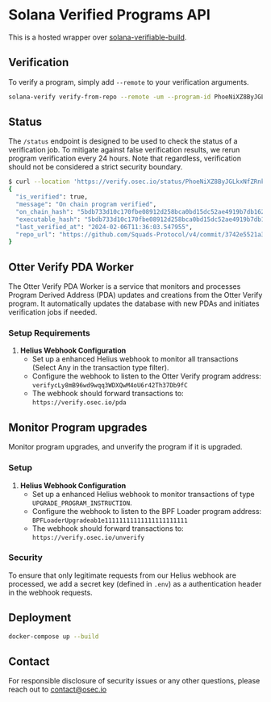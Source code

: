 # Solana Verified Programs API

This is a hosted wrapper over [solana-verifiable-build](https://github.com/Ellipsis-Labs/solana-verifiable-build/).

## Verification

To verify a program, simply add `--remote` to your verification arguments.

```bash
solana-verify verify-from-repo --remote -um --program-id PhoeNiXZ8ByJGLkxNfZRnkUfjvmuYqLR89jjFHGqdXY https://github.com/Ellipsis-Labs/phoenix-v1
```

## Status

The `/status` endpoint is designed to be used to check the status of a verification job. To mitigate against false verification results, we rerun program verification every 24 hours. Note that regardless, verification should not be considered a strict security boundary.

```bash
$ curl --location 'https://verify.osec.io/status/PhoeNiXZ8ByJGLkxNfZRnkUfjvmuYqLR89jjFHGqdXY' | jq
{
  "is_verified": true,
  "message": "On chain program verified",
  "on_chain_hash": "5bdb733d10c170fbe08912d258bca0bd15dc52ae4919b7db162f44fa0608516b",
  "executable_hash": "5bdb733d10c170fbe08912d258bca0bd15dc52ae4919b7db162f44fa0608516b",
  "last_verified_at": "2024-02-06T11:36:03.547955",
  "repo_url": "https://github.com/Squads-Protocol/v4/commit/3742e5521a3e833f24a4c6bc024dd1aa5385d010"
}
```

## Otter Verify PDA Worker

The Otter Verify PDA Worker is a service that monitors and processes Program Derived Address (PDA) updates and creations from the Otter Verify program. It automatically updates the database with new PDAs and initiates verification jobs if needed.

### Setup Requirements

1. **Helius Webhook Configuration**
   - Set up a enhanced Helius webhook to monitor all transactions (Select Any in the transaction type filter).
   - Configure the webhook to listen to the Otter Verify program address: `verifycLy8mB96wd9wqq3WDXQwM4oU6r42Th37Db9fC`
   - The webhook should forward transactions to: `https://verify.osec.io/pda`

## Monitor Program upgrades

Monitor program upgrades, and unverify the program if it is upgraded.

### Setup

1. **Helius Webhook Configuration**
   - Set up a enhanced Helius webhook to monitor transactions of type `UPGRADE_PROGRAM_INSTRUCTION`.
   - Configure the webhook to listen to the BPF Loader program address: `BPFLoaderUpgradeab1e11111111111111111111111`
   - The webhook should forward transactions to: `https://verify.osec.io/unverify`

### Security

To ensure that only legitimate requests from our Helius webhook are processed, we add a secret key (defined in `.env`) as a authentication header in the webhook requests.

## Deployment

```bash
docker-compose up --build
```

## Contact

For responsible disclosure of security issues or any other questions, please reach out to <contact@osec.io>

